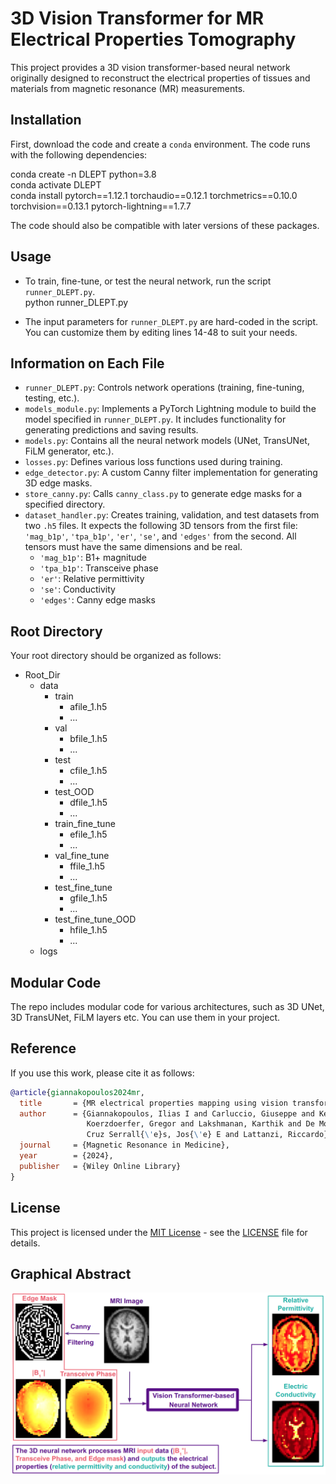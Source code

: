 # 3D Vision Transformer for MR Electrical Properties Tomography
This project provides a 3D vision transformer-based neural network originally designed to reconstruct the electrical properties of tissues and materials from magnetic resonance (MR) measurements.

## Installation
First, download the code and create a `conda` environment. The code runs with the following dependencies:

conda create -n DLEPT python=3.8  
conda activate DLEPT  
conda install pytorch==1.12.1 torchaudio==0.12.1 torchmetrics==0.10.0 torchvision==0.13.1 pytorch-lightning==1.7.7  

The code should also be compatible with later versions of these packages.

## Usage
- To train, fine-tune, or test the neural network, run the script `runner_DLEPT.py`.  
  python runner_DLEPT.py  

- The input parameters for `runner_DLEPT.py` are hard-coded in the script. You can customize them by editing lines 14-48 to suit your needs.

## Information on Each File
- `runner_DLEPT.py`: Controls network operations (training, fine-tuning, testing, etc.).
- `models_module.py`: Implements a PyTorch Lightning module to build the model specified in `runner_DLEPT.py`. It includes functionality for generating predictions and saving results.
- `models.py`: Contains all the neural network models (UNet, TransUNet, FiLM generator, etc.).
- `losses.py`: Defines various loss functions used during training.
- `edge_detector.py`: A custom Canny filter implementation for generating 3D edge masks.
- `store_canny.py`: Calls `canny_class.py` to generate edge masks for a specified directory.
- `dataset_handler.py`: Creates training, validation, and test datasets from two `.h5` files. It expects the following 3D tensors from the first file: `'mag_b1p'`, `'tpa_b1p'`, `'er'`, `'se'`, and `'edges'` from the second. All tensors must have the same dimensions and be real.
  - `'mag_b1p'`: B1+ magnitude
  - `'tpa_b1p'`: Transceive phase
  - `'er'`: Relative permittivity
  - `'se'`: Conductivity
  - `'edges'`: Canny edge masks

## Root Directory
Your root directory should be organized as follows:
- Root_Dir
  - data
    - train
      - afile_1.h5
      - ...
    - val
      - bfile_1.h5
      - ...
    - test
      - cfile_1.h5
      - ...
    - test_OOD
      - dfile_1.h5
      - ...
    - train_fine_tune
      - efile_1.h5
      - ...
    - val_fine_tune
      - ffile_1.h5
      - ...
    - test_fine_tune
      - gfile_1.h5
      - ...
    - test_fine_tune_OOD
      - hfile_1.h5
      - ...
  - logs   

## Modular Code
The repo includes modular code for various architectures, such as 3D UNet, 3D TransUNet, FiLM layers etc. You can use them in your project.

## Reference
If you use this work, please cite it as follows:

```bibtex
@article{giannakopoulos2024mr,
  title       = {MR electrical properties mapping using vision transformers and canny edge detectors},
  author      = {Giannakopoulos, Ilias I and Carluccio, Giuseppe and Keerthivasan, Mahesh B and 
                 Koerzdoerfer, Gregor and Lakshmanan, Karthik and De Moura, Hector L and 
                 Cruz Serrall{\'e}s, Jos{\'e} E and Lattanzi, Riccardo},
  journal     = {Magnetic Resonance in Medicine},
  year        = {2024},
  publisher   = {Wiley Online Library}
}
```

## License
This project is licensed under the [MIT License](https://choosealicense.com/licenses/mit/) - see the [LICENSE](LICENSE) file for details.

## Graphical Abstract

![Graphical Representation of the Training and Testing](https://github.com/GiannakopoulosIlias/vision-transformer-network-for-mr-electrical-properties-tomography/blob/main/figures/graphical_abstract.png)
